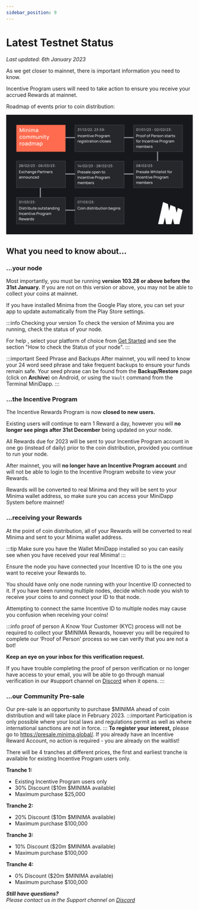 ```yaml
---
sidebar_position: 9
---
```


# Latest Testnet Status

*Last updated: 6th January 2023*

As we get closer to mainnet, there is important information you need to know.

Incentive Program users will need to take action to ensure you receive your accrued Rewards at mainnet.

Roadmap of events prior to coin distribution:

![Community Roadmap](/img/runanode/Community_Roadmap_Graphic_v4.png)

## What you need to know about… 

### ...your node
Most importantly, you must be running **version 103.28 or above before the 31st January.** If you are not on this version or above, you may not be able to collect your coins at mainnet. 

If you have installed Minima from the Google Play store, you can set your app to update automatically from the Play Store settings.

:::info Checking your version
To check the version of Minima you are running, check the status of your node.

For help , select your platform of choice from [Get Started](/docs/runanode/get_started) and see the section "How to check the Status of your node".
:::

:::important Seed Phrase and Backups
After mainnet, you will need to know your 24 word seed phrase and take frequent backups to ensure your funds remain safe. 
Your seed phrase can be found from the **Backup/Restore** page (click on **Archive**) on Android, or using the `Vault` command from the Terminal MiniDapp. 
:::

### ...the Incentive Program
The Incentive Rewards Program is now **closed to new users.**

Existing users will continue to earn 1 Reward a day, however you will **no longer see pings after 31st December** being updated on your node.

All Rewards due for 2023 will be sent to your Incentive Program account in one go (instead of daily) prior to the coin distribution, provided you continue to run your node.

After mainnet, you will **no longer have an Incentive Program account** and will not be able to login to the Incentive Program website to view your Rewards. 

Rewards will be converted to real Minima and they will be sent to your Minima wallet address, so make sure you can access your MiniDapp System before mainnet! 

### ...receiving your Rewards
At the point of coin distribution, all of your Rewards will be converted to real Minima and sent to your Minima wallet address.

:::tip
Make sure you have the Wallet MiniDapp installed so you can easily see when you have received your real Minima! 
:::

Ensure the node you have connected your Incentive ID to is the one you want to receive your Rewards to.

You should have only one node running with your Incentive ID connected to it. If you have been running multiple nodes, decide which node you wish to receive your coins to and connect your ID to that node.

Attempting to connect the same Incentive ID to multiple nodes may cause you confusion when receiving your coins! 

:::info proof of person
A Know Your Customer (KYC) process will not be required to collect your $MINIMA Rewards, however you will be required to complete our ‘Proof of Person’ process so we can verify that you are not a bot!

**Keep an eye on your inbox for this verification request.**

If you have trouble completing the proof of person verification or no longer have access to your email, you will be able to go through manual verification in our #support channel on [Discord](https://discord.gg/minima) when it opens.
:::

### ...our Community Pre-sale

Our pre-sale is an opportunity to purchase $MINIMA ahead of coin distribution and will take place in February 2023.
:::important
Participation is only possible where your local laws and regulations permit as well as where international sanctions are not in force.
:::
**To register your interest,** please go to https://presale.minima.global/. If you already have an Incentive Reward Account, no action is required - you are already on the waitlist!

There will be 4 tranches at different prices, the first and earliest tranche is available for existing Incentive Program users only.

**Tranche 1:**
- Existing Incentive Program users only
- 30% Discount ($10m $MINIMA available)
- Maximum purchase $25,000

**Tranche 2:**
- 20% Discount ($10m $MINIMA available)
- Maximum purchase $100,000

**Tranche 3:** 
- 10% Discount ($20m $MINIMA available)
- Maximum purchase $100,000

**Tranche 4:**
- 0% Discount ($20m $MINIMA available)
- Maximum purchase $100,000


***Still have questions?***<br/>
*Please contact us in the Support channel on [Discord](https://discord.gg/minima)*